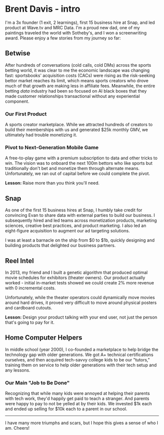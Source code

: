 # Brent Davis - intro

I'm a 3x founder (1 exit, 2 learnings), first 15 business hire at Snap, and led product at Wave.tv and MRC Data. I'm a proud new dad, one of my paintings traveled the world with Sotheby's, and I won a screenwriting award. Please enjoy a few stories from my journey so far:

## Betwise

After hundreds of conversations (cold calls, cold DMs) across the sports betting world, it was clear to me the economic landscape was changing fast: sportsbooks' acquisition costs (CACs) were rising as the risk-seeking bettor market reaches its limit, which means sports creators who drove much of that growth are making less in affiliate fees. Meanwhile, the entire betting _data_ industry had been so focused on AI black boxes that they made customer relationships transactional without any experiential component.

### Our First Product

A sports creator marketplace. While we attracted hundreds of creators to build their memberships with us and generated $25k monthly GMV, we ultimately had trouble monetizing it.

### Pivot to Next-Generation Mobile Game

A free-to-play game with a premium subscription to data and other tricks to win. The vision was to onboard the next 100m bettors who like sports but traditionally don't bet and monetize them through alternate means. Unfortunately, we ran out of capital before we could complete the pivot.

**Lesson:** Raise more than you think you'll need.

## Snap

As one of the first 15 business hires at Snap, I humbly take credit for convincing Evan to share data with external parties to build our business. I subsequently hired and led teams across monetization products, marketing sciences, creative best practices, and product marketing. I also led an eight-figure acquisition to augment our ad targeting solutions.

I was at least a barnacle on the ship from $0 to $1b, quickly designing and building products that delighted our business partners.

## Reel Intel

In 2013, my friend and I built a genetic algorithm that produced optimal movie schedules for exhibitors (theater owners). Our product actually worked - initial in-market tests showed we could create 2% more revenue with 0 incremental costs.

Unfortunately, while the theater operators could dynamically move movies around hard drives, it proved very difficult to move around physical posters and cardboard cutouts.

**Lesson:** Design your product talking with your end user, not just the person that's going to pay for it.

## Home Computer Helpers

In middle school (year 2000), I co-founded a marketplace to help bridge the technology gap with older generations. We got A+ technical certifications ourselves, and then acquired tech-savvy college kids to be our "tutors," training them on service to help older generations with their tech setup and any lessons.

### Our Main "Job to Be Done"

Recognizing that while many kids were annoyed at helping their parents with tech work, they'd happily get paid to teach a stranger. And parents were happy to pay to not be yelled at by their kids. We invested $1k each and ended up selling for $10k each to a parent in our school.


---

I have many more triumphs and scars, but I hope this gives a sense of who I am. Cheers!
